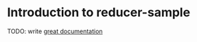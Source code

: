# Introduction to reducer-sample

TODO: write [great documentation](http://jacobian.org/writing/what-to-write/)

